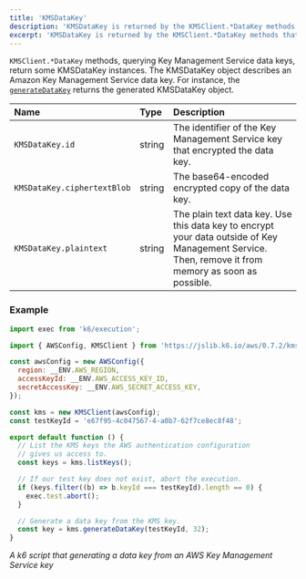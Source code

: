 ```yaml
---
title: 'KMSDataKey'
description: 'KMSDataKey is returned by the KMSClient.*DataKey methods that query KMS data keys'
excerpt: 'KMSDataKey is returned by the KMSClient.*DataKey methods that query KMS data keys'
---
```


`KMSClient.*DataKey` methods, querying Key Management Service data keys, return some KMSDataKey instances.
The KMSDataKey object describes an Amazon Key Management Service data key.
For instance, the [`generateDataKey`](/javascript-api/jslib/aws/kmsclient/kmsclient-generatedatakey/) returns the generated KMSDataKey object.

| Name                        | Type   | Description                                                                                                                     |
| :-------------------------- | :----- | :------------------------------------------------------------------------------------------------------------------------------ |
| `KMSDataKey.id`             | string | The identifier of the Key Management Service key that encrypted the data key.                                                                      |
| `KMSDataKey.ciphertextBlob` | string | The base64-encoded encrypted copy of the data key.                                                                              |
| `KMSDataKey.plaintext`      | string | The plain text data key. Use this data key to encrypt your data outside of Key Management Service. Then, remove it from memory as soon as possible. |

### Example

<CodeGroup labels={[]}>

```javascript
import exec from 'k6/execution';

import { AWSConfig, KMSClient } from 'https://jslib.k6.io/aws/0.7.2/kms.js';

const awsConfig = new AWSConfig({
  region: __ENV.AWS_REGION,
  accessKeyId: __ENV.AWS_ACCESS_KEY_ID,
  secretAccessKey: __ENV.AWS_SECRET_ACCESS_KEY,
});

const kms = new KMSClient(awsConfig);
const testKeyId = 'e67f95-4c047567-4-a0b7-62f7ce8ec8f48';

export default function () {
  // List the KMS keys the AWS authentication configuration
  // gives us access to.
  const keys = kms.listKeys();

  // If our test key does not exist, abort the execution.
  if (keys.filter((b) => b.keyId === testKeyId).length == 0) {
    exec.test.abort();
  }

  // Generate a data key from the KMS key.
  const key = kms.generateDataKey(testKeyId, 32);
}
```

_A k6 script that generating a data key from an AWS Key Management Service key_

</CodeGroup>


